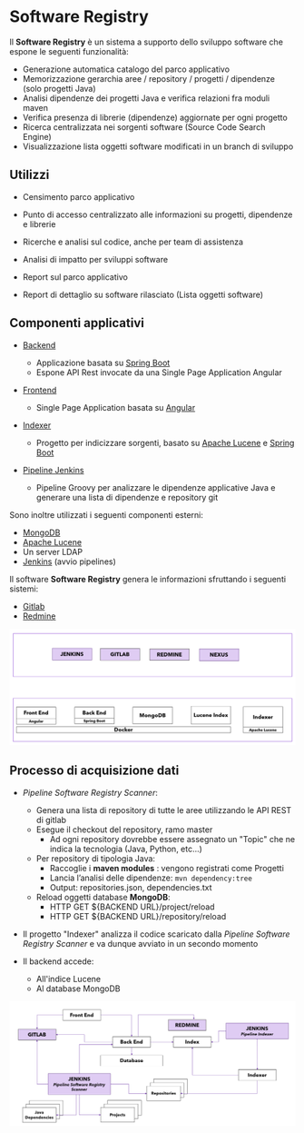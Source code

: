 # Software Registry

Il **Software Registry** è un sistema a supporto dello sviluppo software che espone le seguenti funzionalità:

- Generazione automatica catalogo del parco applicativo
- Memorizzazione gerarchia aree / repository / progetti / dipendenze (solo progetti Java)
- Analisi dipendenze dei progetti Java e verifica relazioni fra moduli maven​
- Verifica presenza di librerie (dipendenze) aggiornate per ogni progetto
- Ricerca centralizzata nei sorgenti software (Source Code Search Engine)
- Visualizzazione lista oggetti software modificati in un branch di sviluppo

## Utilizzi

- Censimento parco applicativo ​
- Punto di accesso centralizzato alle informazioni su progetti, dipendenze e librerie
- Ricerche e analisi sul codice, anche per team di assistenza

- Analisi di impatto per sviluppi software
- Report sul parco applicativo
- Report di dettaglio su software rilasciato (Lista oggetti software)

## Componenti applicativi

- [Backend](./backend/README.md)
  - Applicazione basata su [Spring Boot](spring.io/projects/spring-boot)
  - Espone API Rest invocate da una Single Page Application Angular

- [Frontend](./frontend/README.md)
  - Single Page Application basata su [Angular](https://angular.io/)
  
- [Indexer](./indexer/README.md)
  - Progetto per indicizzare sorgenti, basato su [Apache Lucene](https://lucene.apache.org/) e [Spring Boot](spring.io/projects/spring-boot)

- [Pipeline Jenkins](./iac/README.md)
  - Pipeline Groovy per analizzare le dipendenze applicative Java e generare una lista di dipendenze e repository git

Sono inoltre utilizzati i seguenti componenti esterni:

- [MongoDB](https://www.mongodb.com/)
- [Apache Lucene](https://lucene.apache.org/)
- Un server LDAP
- [Jenkins](https://www.jenkins.io/) (avvio pipelines)

Il software **Software Registry** genera le informazioni sfruttando i seguenti sistemi:

- [Gitlab](https://about.gitlab.com/)
- [Redmine](https://www.redmine.org/)

![Componenti architettura](./assets/basic_architecture.png)

## Processo di acquisizione dati

- *Pipeline Software Registry Scanner*:
  - Genera una lista di repository di tutte le aree utilizzando le API REST di gitlab
  - Esegue il checkout del repository, ramo master
    - Ad ogni repository dovrebbe essere assegnato un "Topic" che ne indica la tecnologia (Java, Python, etc...)
  - Per repository di tipologia Java:
    - Raccoglie i **maven modules** : vengono registrati come Progetti
    - Lancia l’analisi delle dipendenze: `mvn dependency:tree`
    - Output: repositories.json, dependencies.txt
  - Reload oggetti database **MongoDB**:
    - HTTP GET ${BACKEND URL}/project/reload
    - HTTP GET ${BACKEND URL}/repository/reload

- Il progetto "Indexer" analizza il codice scaricato dalla *Pipeline Software Registry Scanner* e va dunque avviato in un secondo momento
- Il backend accede:
  - All'indice Lucene
  - Al database MongoDB

![Componenti di processo](./assets/components.png)